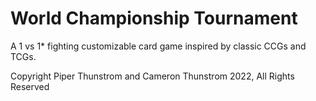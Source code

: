 # World Championship Tournament

A 1 vs 1* fighting customizable card game inspired by classic CCGs and TCGs.

Copyright Piper Thunstrom and Cameron Thunstrom 2022, All Rights Reserved
